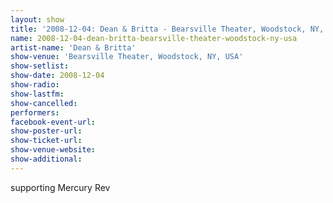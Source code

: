 ```yaml
---
layout: show
title: '2008-12-04: Dean & Britta - Bearsville Theater, Woodstock, NY, USA'
name: 2008-12-04-dean-britta-bearsville-theater-woodstock-ny-usa
artist-name: 'Dean & Britta'
show-venue: 'Bearsville Theater, Woodstock, NY, USA'
show-setlist: 
show-date: 2008-12-04
show-radio: 
show-lastfm: 
show-cancelled: 
performers: 
facebook-event-url: 
show-poster-url: 
show-ticket-url: 
show-venue-website: 
show-additional: 
---
```


supporting Mercury Rev